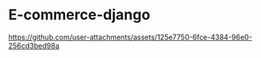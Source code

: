 # E-commerce-django



https://github.com/user-attachments/assets/125e7750-6fce-4384-96e0-256cd3bed98a

